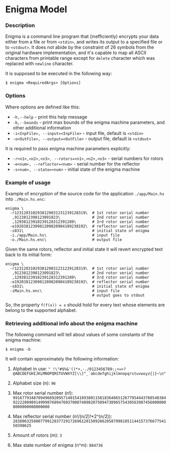 # Enigma Model

### Description
Enigma is a command line program that (inefficiently) encrypts your data either from a file or from `<stdin>`, and writes its output to a specified file or to `<stdout>`. It does not abide by the constraint of 26 symbols from the original hardware implementation, and it's capable to map all ASCII characters from printable range except for `delete` character which was replaced with `newline` character.

It is supposed to be executed in the following way:
```
$ enigma <RequiredArgs> [Options]
```
### Options
Where options are defined like this:
  - `-h,--help` - print this help message
  - `-b,--bounds` - print max bounds of the enigma machine parameters,
          and other additional information
  - `-i<InpFile>, --input=<InpFile>` - input file, default is `<stdin>`
  - `-o<OutFile>, --output=<OutFile>` - output file, default is `<stdout>`

It is required to pass enigma machine parameters explicitly:
  - `-r<n1>,<n2>,<n3>, --rotors=<n1>,<n2>,<n3>` - serial numbers for rotors
  - `-e<num>, --reflector=<num>` - serial number for the reflector
  - `-s<num>, --state=<num>` - initial state of the enigma machine


### Example of usage

Example of encryption of the source code for the application `./app/Main.hs` into `./Main.hs.enc`:
```
enigma \
  -r1231283102938129031231239128319\  # 1st rotor serial number
   ,9123812398123091823\              # 2nd rotor serial number
   ,12938123918239128312391289\       # 3rd rotor serial number
  -e1920381230981209820984109238192\  # reflector serial number
  -s831\                              # initial state of enigma
  -i./app/Main.hs\                    # input file
  -o./Main.hs.enc\                    # output file
```

Given the same rotors, reflector and initial state it will revert encrypted text back to its initial form:
```
enigma \
  -r1231283102938129031231239128319\  # 1st rotor serial number
   ,9123812398123091823\              # 2nd rotor serial number
   ,12938123918239128312391289\       # 3rd rotor serial number
  -e1920381230981209820984109238192\  # reflector serial number
  -s831\                              # initial state of enigma
  -iMain.hs.enc\                      # input file
                                      # output goes to stdout
```

So, the property `f(f(x)) = x` should hold for every text whose elements are belong to the supported alphabet.

### Retrieving additional info about the enigma machine
The following command will tell about values of some constants of the enigma machine:
```
$ enigma -b
```

It will contain approximately the following information:

1. Alphabet in use:
```" !\"#$%&'()*+,-./0123456789:;<=>?@ABCDEFGHIJKLMNOPQRSTUVWXYZ[\\]^_`abcdefghijklmnopqrstuvwxyz{|}~\n"```

2. Alphabet size (n): `96`

3. Max rotor serial number (n!):
`991677934870949689209571401541893801158183648651267795444376054838492222809091499987689476037000748982075094738965754305639874560000000000000000000000`

4. Max reflector serial number (n!/(n/2)!*2^(n/2)):
`283806325080779912837729172696128150920628587998105114415737667754150390625`

5. Amount of rotors (m): `3`

6. Max state number of enigma (n^m): `884736`
